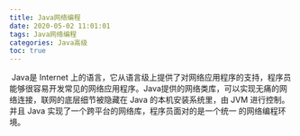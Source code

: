 ```yaml
---
title: Java网络编程
date: 2020-05-02 11:01:01
tags: Java网络编程
categories: Java高级
toc: true
---
```


​	Java是 Internet 上的语言，它从语言级上提供了对网络应用程序的支持，程序员能够很容易开发常见的网络应用程序。Java提供的网络类库，可以实现无痛的网络连接，联网的底层细节被隐藏在 Java 的本机安装系统里，由 JVM 进行控制。并且 Java 实现了一个跨平台的网络库，程序员面对的是一个统一
的网络编程环境。

<!-- more -->

